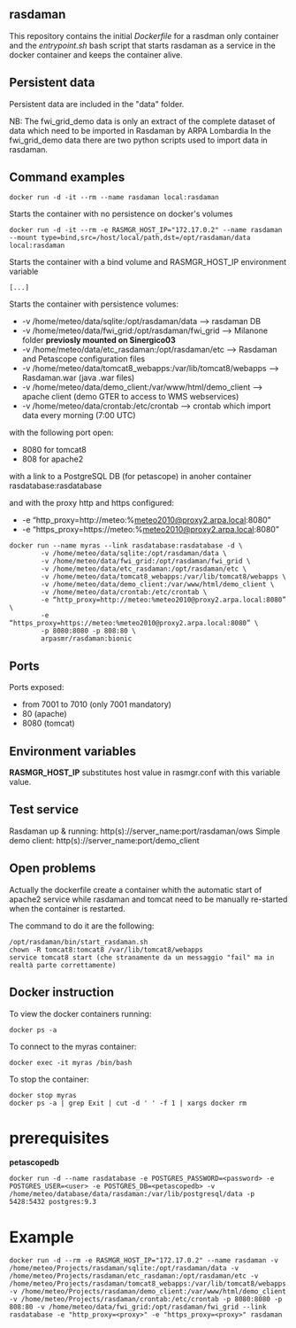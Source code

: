 ## rasdaman

This repository contains the initial _Dockerfile_ for a rasdman only container and the _entrypoint.sh_ bash script that starts rasdaman as a service in the docker container and keeps the container alive.

## Persistent data

Persistent data are included in the "data" folder. 

NB: The fwi_grid_demo data is only an extract of the complete dataset of data which need to be imported in Rasdaman by ARPA Lombardia
In the fwi_grid_demo data there are two python scripts used to import data in rasdaman.

## Command examples
`
docker run -d -it --rm --name rasdaman local:rasdaman
`

Starts the container with no persistence on docker's volumes

```
docker run -d -it --rm -e RASMGR_HOST_IP="172.17.0.2" --name rasdaman --mount type=bind,src=/host/local/path,dst=/opt/rasdaman/data local:rasdaman
```


Starts the container with a bind volume and RASMGR_HOST_IP environment variable

```
[...]
```


Starts the container with persistence volumes:

- -v /home/meteo/data/sqlite:/opt/rasdaman/data  --> rasdaman DB
- -v /home/meteo/data/fwi_grid:/opt/rasdaman/fwi_grid --> Milanone folder **previosly mounted on Sinergico03**
- -v /home/meteo/data/etc_rasdaman:/opt/rasdaman/etc --> Rasdaman and Petascope configuration files
- -v /home/meteo/data/tomcat8_webapps:/var/lib/tomcat8/webapps --> Rasdaman.war (java  .war files)
- -v /home/meteo/data/demo_client:/var/www/html/demo_client --> apache client (demo GTER to access to WMS webservices)
- -v /home/meteo/data/crontab:/etc/crontab --> crontab which import data every morning (7:00 UTC)

with the following port open: 

- 8080 for tomcat8
- 808 for apache2

with a link to a PostgreSQL DB (for petascope) in anoher container rasdatabase:rasdatabase

and with the proxy http and https configured:

- -e “http_proxy=http://meteo:%meteo2010@proxy2.arpa.local:8080” 
- -e “https_proxy=https://meteo:%meteo2010@proxy2.arpa.local:8080”

```
docker run --name myras --link rasdatabase:rasdatabase -d \
        -v /home/meteo/data/sqlite:/opt/rasdaman/data \
        -v /home/meteo/data/fwi_grid:/opt/rasdaman/fwi_grid \
        -v /home/meteo/data/etc_rasdaman:/opt/rasdaman/etc \
        -v /home/meteo/data/tomcat8_webapps:/var/lib/tomcat8/webapps \
        -v /home/meteo/data/demo_client:/var/www/html/demo_client \
        -v /home/meteo/data/crontab:/etc/crontab \
        -e “http_proxy=http://meteo:%meteo2010@proxy2.arpa.local:8080” \
        -e “https_proxy=https://meteo:%meteo2010@proxy2.arpa.local:8080” \
        -p 8080:8080 -p 808:80 \
        arpasmr/rasdaman:bionic
```

## Ports

Ports exposed: 
- from 7001 to 7010 (only 7001 mandatory)
- 80 (apache)
- 8080 (tomcat)


## Environment variables

**RASMGR_HOST_IP** substitutes host value in rasmgr.conf with this variable value.

## Test service
Rasdaman up & running:  http(s)://server_name:port/rasdaman/ows
Simple demo client:     http(s)://server_name:port/demo_client

## Open problems

Actually the dockerfile create a container whith the automatic start of apache2 service while rasdaman and tomcat need to be manually re-started when the container is restarted.

The command to do it are the following:
```
/opt/rasdaman/bin/start_rasdaman.sh
chown -R tomcat8:tomcat8 /var/lib/tomcat8/webapps
service tomcat8 start (che stranamente da un messaggio "fail" ma in realtà parte correttamente)
```

## Docker instruction
To view the docker containers running:
```
docker ps -a   
```
To connect to the myras container:
```
docker exec -it myras /bin/bash
```
To stop the container:
```
docker stop myras 
docker ps -a | grep Exit | cut -d ' ' -f 1 | xargs docker rm
```
# prerequisites
__petascopedb__
```
docker run -d --name rasdatabase -e POSTGRES_PASSWORD=<password> -e POSTGRES_USER=<user> -e POSTGRES_DB=<petascopedb> -v /home/meteo/database/data/rasdaman:/var/lib/postgresql/data -p 5428:5432 postgres:9.3
```
# Example
```
docker run -d --rm -e RASMGR_HOST_IP="172.17.0.2" --name rasdaman -v /home/meteo/Projects/rasdaman/sqlite:/opt/rasdaman/data -v /home/meteo/Projects/rasdaman/etc_rasdaman:/opt/rasdaman/etc -v /home/meteo/Projects/rasdaman/tomcat8_webapps:/var/lib/tomcat8/webapps -v /home/meteo/Projects/rasdaman/demo_client:/var/www/html/demo_client -v /home/meteo/Projects/rasdaman/crontab:/etc/crontab -p 8080:8080 -p 808:80 -v /home/meteo/data/fwi_grid:/opt/rasdaman/fwi_grid --link rasdatabase -e "http_proxy=<proxy>" -e "https_proxy=<proxy>" rasdaman
 ```
